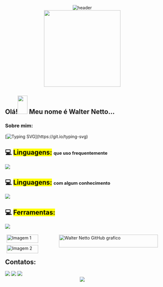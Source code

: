 <div align="center" >
  <img alt="header" src="https://capsule-render.vercel.app/api?type=waving&color=6A53C9FF&width=1200&section=header"/>
</div>

<div align="center">
  <img height="250" src="https://camo.githubusercontent.com/62da68eb62b1e5f175f7d1f0191dd89a653d7908feb22d37d4a0ab07365d6791/68747470733a2f2f6d656469612e67697068792e636f6d2f6d656469612f4d3967624264396e6244724f5475314d71782f67697068792e676966"  />
</div>

## Olá!<img alling="center" height="60" src="https://media.giphy.com/media/hvRJCLFzcasrR4ia7z/giphy.gif" width="32px"> Meu nome é Walter Netto...

### Sobre mim:

[![Typing SVG](https://readme-typing-svg.demolab.com?font=jetbrains&weight=500&size=28&pause=1000&color=6A53C9&background=E356CD00&vCenter=true&width=1200&separator=%3C&lines=%F0%9F%94%AD+Atualmente+estou+trabalhando+em+projetos+pessoais+privados;%3C%F0%9F%8C%B1+Atualmente+estou+aprendendo+desenvolvimento+de+software+backend;%3C%E2%9A%A1+Curiosidades%3A+Eu+gosto+de+cozinhar+e+resolver+quebra-cabe%C3%A7as.)](https://git.io/typing-svg)

## 💻 <mark>Linguagens:</mark> <span style="font-size: 70%;"> que uso frequentemente </span>

<p align="left">
  <a href="https://skillicons.dev">
    <img src="https://skillicons.dev/icons?i=js,express,nodejs,mongodb,git,postgres" />
  </a>
</p>

## 💻 <mark>Linguagens:</mark> <span style="font-size: 70%;">com algum conhecimento</span>

<p align="left">
  <a href="https://skillicons.dev">
    <img src="https://skillicons.dev/icons?i=ts,py,php,html,css,react,angular,docker" />
  </a>
</p>

## 💻 <mark>Ferramentas:</mark>

<p align="left">
  <a href="https://skillicons.dev">
    <img src="https://skillicons.dev/icons?i=vscode,bash,powershell,github,figma,aws,linux" />
  </a>
</p>

<div style="display: flex;">
        <div style="flex: 1; padding: 5px;">
            <img src="https://github-readme-stats.vercel.app/api?username=walttinho&show_icons=true&theme=outrun" alt="Imagem 1" style="width: 80%;">
            <img src="https://github-readme-stats.vercel.app/api/top-langs/?username=walttinho&layout=compact&hide_border=true&title_color=f9c701&text_color=7070e3&bg_color=141439" alt="Imagem 2" style="width: 80% ;">
        </div>
        <div style="flex: 2; padding: 5px;">
            <img src="https://github-readme-activity-graph.vercel.app/graph?username=walttinho&bg_color=141439&color=f5c402&line=f5c402&point=f5c402&area=true&hide_border=true" alt="Walter Netto GitHub grafico" alt="Imagem 3" style="height: 100%;">
        </div>
    </div>



<!-- 
<div align="center">
<div align="left" >  
  <img  width="32%" height="150%" src="https://github-readme-stats.vercel.app/api?username=walttinho&show_icons=true&theme=outrun" alt="Walter Netto GitHub status" />

 <img  width="32%" height="75%" src= "https://github-readme-stats.vercel.app/api/top-langs/?username=walttinho&layout=compact&hide_border=true&title_color=f9c701&text_color=7070e3&bg_color=141439"/>
</div>
<div align="right">
  <img  width="32%" height="150" src="https://github-readme-activity-graph.vercel.app/graph?username=walttinho&bg_color=0e0e27&color=f5c402&line=f5c402&point=f5c402&area=true&hide_border=true" alt="Walter Netto GitHub grafico" />
</div>
</div> -->

## Contatos:

<div>
<!-- <a href="https://www.youtube.com/seu-canal-youtube-aqui" target="_blank"><img loading="lazy" src="https://img.shields.io/badge/YouTube-FF0000?style=for-the-badge&logo=youtube&logoColor=white" target="_blank"></a> -->
<a href="https://instagram.com/walttinhu" target="_blank"><img loading="lazy" src="https://img.shields.io/badge/-Instagram-%23E4405F?style=for-the-badge&logo=instagram&logoColor=white" target="_blank"></a>
<!-- <a href="https://www.twitch.tv/seu-usuário-aqui" target="_blank"><img loading="lazy" src="https://img.shields.io/badge/Twitch-9146FF?style=for-the-badge&logo=twitch&logoColor=white" target="_blank"></a> -->
<a href = "mailto:walterpfnetto@gmail.com"><img loading="lazy" src="https://img.shields.io/badge/Gmail-D14836?style=for-the-badge&logo=gmail&logoColor=white" target="_blank"></a>
<a href="https://www.linkedin.com/in/walterfnetto/" target="_blank"><img loading="lazy" src="https://img.shields.io/badge/-LinkedIn-%230077B5?style=for-the-badge&logo=linkedin&logoColor=white" target="_blank"></a>   
</div>

<!-- ![Snake animation](https://github.com/seu-usuário-aqui/seu-usuário-aqui/blob/output/github-contribution-grid-snake.svg) -->

<div align="center" >
<img src="https://capsule-render.vercel.app/api?type=waving&color=6A53C9FF&width=1200&section=footer"></div>
